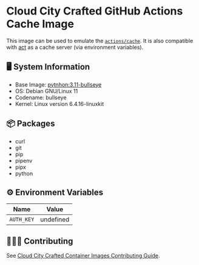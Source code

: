 # Cloud City Crafted GitHub Actions Cache Image

This image can be used to emulate the [`actions/cache`](https://github.com/actions/cache). It is also compatible with [act](https://github.com/nektos/act) as a cache server (via environment variables).

## 🖥️ System Information

- Base Image: [pytnhon:3.11-bullseye](https://mcr.microsoft.com/en-us/product/devcontainers/python)
- OS: Debian GNU/Linux 11
- Codename: bullseye
- Kernel: Linux version 6.4.16-linuxkit

## 📦 Packages

- curl
- git
- pip
- pipenv
- pipx
- python

## ⚙️ Environment Variables

| Name       | Value     |
| ---------- | --------- |
| `AUTH_KEY` | undefined |

## 🧑🏽‍💻 Contributing

See [Cloud City Crafted Container Images Contributing Guide](https://github.com/cloud-city-crafted-images/.github-private/tree/main/profile).
